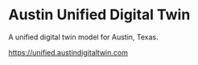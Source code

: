 # Austin Unified Digital Twin
A unified digital twin model for Austin, Texas.

https://unified.austindigitaltwin.com
